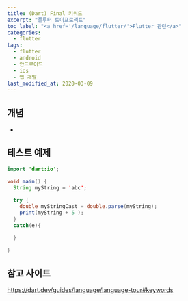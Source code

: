 ```yaml
---
title: (Dart) Final 키워드
excerpt: "플루터 토이프로젝트"
toc_label: "<a href='/language/flutter/'>Flutter 관련</a>"
categories:
  - flutter
tags:
  - flutter
  - android
  - 안드로이드
  - ios
  - 앱 개발
last_modified_at: 2020-03-09
---
```


## 개념
- 

## 테스트 예제

~~~java
import 'dart:io';

void main() {
  String myString = 'abc';

  try {
    double myStringCast = double.parse(myString);
    print(myString + 5 ); 
  }
  catch(e){

  }

}
~~~

## 참고 사이트
<https://dart.dev/guides/language/language-tour#keywords>